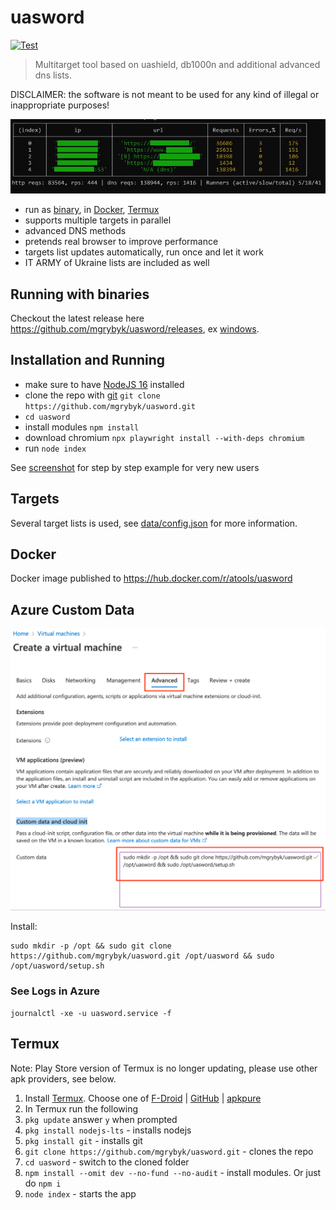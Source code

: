 # uasword 

[![Test](https://github.com/mgrybyk/uasword/actions/workflows/test.yml/badge.svg)](https://github.com/mgrybyk/uasword/actions/workflows/test.yml)

> Multitarget tool based on uashield, db1000n and additional advanced dns lists.

DISCLAIMER: the software is not meant to be used for any kind of illegal or inappropriate purposes!

![stats](docs/stats.jpg)
- run as [binary](https://github.com/mgrybyk/uasword/releases), in [Docker](#Docker), [Termux](#Termux)
- supports multiple targets in parallel
- advanced DNS methods
- pretends real browser to improve performance
- targets list updates automatically, run once and let it work
- IT ARMY of Ukraine lists are included as well

## Running with binaries

Checkout the latest release here https://github.com/mgrybyk/uasword/releases, ex [windows](https://github.com/mgrybyk/uasword/releases/download/2.1.0/uasword-win.exe).

## Installation and Running

- make sure to have [NodeJS 16](https://nodejs.org/en/download/) installed
- clone the repo with [git](https://git-scm.com/download) `git clone https://github.com/mgrybyk/uasword.git`
- `cd uasword`
- install modules `npm install`
- download chromium `npx playwright install --with-deps chromium`
- run `node index`

See [screenshot](docs/image.png) for step by step example for very new users

## Targets

Several target lists is used, see [data/config.json](https://github.com/mgrybyk/uasword/blob/master/data/config.json) for more information.

## Docker

Docker image published to https://hub.docker.com/r/atools/uasword

## Azure Custom Data

![Azure Custom data](docs/azure_custom_data.png)

Install:
```
sudo mkdir -p /opt && sudo git clone https://github.com/mgrybyk/uasword.git /opt/uasword && sudo /opt/uasword/setup.sh
```

### See Logs in Azure

`journalctl -xe -u uasword.service -f`

## Termux

Note: Play Store version of Termux is no longer updating, please use other apk providers, see below.

1. Install [Termux](https://termux.com/). Choose one of [F-Droid](https://f-droid.org/en/packages/com.termux/) | [GitHub](https://github.com/termux/termux-app/releases/tag/v0.118.0) | [apkpure](https://apkpure.com/termux/com.termux)
2. In Termux run the following
3. `pkg update` answer `y` when prompted
4. `pkg install nodejs-lts` - installs nodejs
5. `pkg install git` - installs git
6. `git clone https://github.com/mgrybyk/uasword.git` - clones the repo
7. `cd uasword` - switch to the cloned folder
8. `npm install --omit dev --no-fund --no-audit` - install modules. Or just do `npm i`
9. `node index` - starts the app

